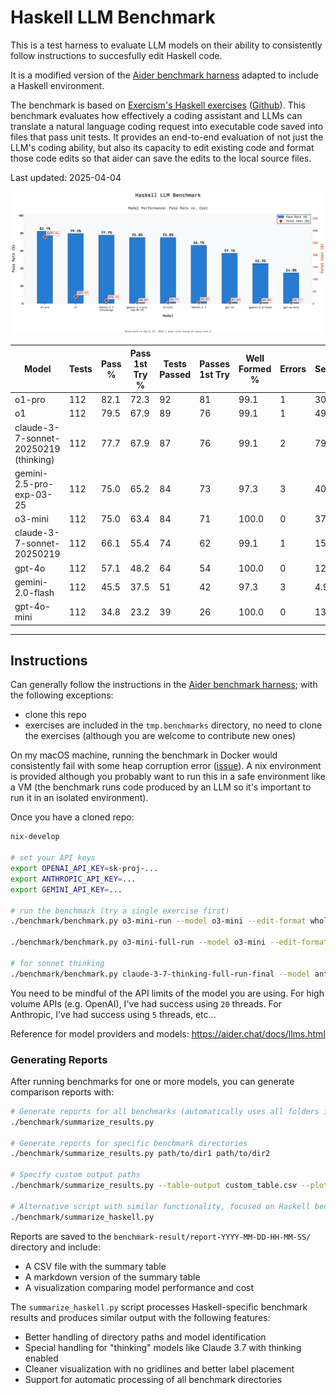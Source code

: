 # Haskell LLM Benchmark

This is a test harness to evaluate LLM models on their ability to consistently follow instructions to succesfully edit Haskell code. 

It is a modified version of the [Aider benchmark harness](https://github.com/Aider-AI/aider/blob/main/benchmark/README.md) adapted to include a Haskell environment.

The benchmark is based on [Exercism's Haskell exercises](https://exercism.org/tracks/haskell) ([Github](https://github.com/exercism/haskell)). This benchmark evaluates how effectively a coding assistant and LLMs can translate a natural language coding request into executable code saved into files that pass unit tests. It provides an end-to-end evaluation of not just the LLM's coding ability, but also its capacity to edit existing code and format those code edits so that aider can save the edits to the local source files.

Last updated: 2025-04-04

![Haskell LLM Benchmark](/benchmark-result/report-2025-04-04-16-15-31/benchmark_comparison.png)

| Model | Tests | Pass % | Pass 1st Try % | Tests Passed | Passes 1st Try | Well Formed % | Errors | Sec/Test | Total Cost ($) | Cost/Test ($) |
| --- | --- | --- | --- | --- | --- | --- | --- | --- | --- | --- |
| o1-pro | 112 | 82.1 | 72.3 | 92 | 81 | 99.1 | 1 | 301.6 | 275.04 | 2.4558 |
| o1 | 112 | 79.5 | 67.9 | 89 | 76 | 99.1 | 1 | 49.3 | 29.22 | 0.2609 |
| claude-3-7-sonnet-20250219 (thinking) | 112 | 77.7 | 67.9 | 87 | 76 | 99.1 | 2 | 79.5 | 12.55 | 0.1120 |
| gemini-2.5-pro-exp-03-25 | 112 | 75.0 | 65.2 | 84 | 73 | 97.3 | 3 | 40.9 | 0.00 | 0.0000 |
| o3-mini | 112 | 75.0 | 63.4 | 84 | 71 | 100.0 | 0 | 37.5 | 2.13 | 0.0190 |
| claude-3-7-sonnet-20250219 | 112 | 66.1 | 55.4 | 74 | 62 | 99.1 | 1 | 15.9 | 3.80 | 0.0340 |
| gpt-4o | 112 | 57.1 | 48.2 | 64 | 54 | 100.0 | 0 | 12.4 | 1.60 | 0.0143 |
| gemini-2.0-flash | 112 | 45.5 | 37.5 | 51 | 42 | 97.3 | 3 | 4.9 | 0.08 | 0.0007 |
| gpt-4o-mini | 112 | 34.8 | 23.2 | 39 | 26 | 100.0 | 0 | 13.4 | 0.11 | 0.0010 |


___

## Instructions

Can generally follow the instructions in the [Aider benchmark harness](https://github.com/Aider-AI/aider/blob/main/benchmark/README.md); with the following exceptions:

- clone this repo
- exercises are included in the `tmp.benchmarks` directory, no need to clone the exercises (although you are welcome to contribute new ones)

On my macOS machine, running the benchmark in Docker would consistently fail with some heap corruption error ([issue](https://github.com/Aider-AI/aider/issues/3718)). A nix environment is provided although you probably want to run this in a safe environment like a VM (the benchmark runs code produced by an LLM so it's important to run it in an isolated environment).

Once you have a cloned repo:

```sh
nix-develop

# set your API keys
export OPENAI_API_KEY=sk-proj-...
export ANTHROPIC_API_KEY=...
export GEMINI_API_KEY=...

# run the benchmark (try a single exercise first)
./benchmark/benchmark.py o3-mini-run --model o3-mini --edit-format whole --threads 10 --num-tests 1 --exercises-dir polyglot-benchmark --new

./benchmark/benchmark.py o3-mini-full-run --model o3-mini --edit-format whole --threads 10 --exercises-dir polyglot-benchmark --new

# for sonnet thinking
./benchmark/benchmark.py claude-3-7-thinking-full-run-final --model anthropic/claude-3-7-sonnet-20250219 --edit-format whole --threads 5 --exercises-dir polyglot-benchmark --new --read-model-settings .aider.model.settings.yml
```

You need to be mindful of the API limits of the model you are using. For high volume APIs (e.g. OpenAI), I've had success using `20` threads. For Anthropic, I've had success using `5` threads, etc...

Reference for model providers and models: https://aider.chat/docs/llms.html

### Generating Reports

After running benchmarks for one or more models, you can generate comparison reports with:

```sh
# Generate reports for all benchmarks (automatically uses all folders in tmp.benchmarks except polyglot-benchmark)
./benchmark/summarize_results.py

# Generate reports for specific benchmark directories
./benchmark/summarize_results.py path/to/dir1 path/to/dir2

# Specify custom output paths
./benchmark/summarize_results.py --table-output custom_table.csv --plot-output custom_plot.png

# Alternative script with similar functionality, focused on Haskell benchmarks
./benchmark/summarize_haskell.py
```

Reports are saved to the `benchmark-result/report-YYYY-MM-DD-HH-MM-SS/` directory and include:
- A CSV file with the summary table
- A markdown version of the summary table
- A visualization comparing model performance and cost

The `summarize_haskell.py` script processes Haskell-specific benchmark results and produces similar output with the following features:
- Better handling of directory paths and model identification
- Special handling for "thinking" models like Claude 3.7 with thinking enabled
- Cleaner visualization with no gridlines and better label placement
- Support for automatic processing of all benchmark directories